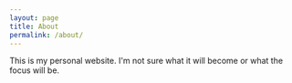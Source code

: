 ```yaml
---
layout: page
title: About
permalink: /about/
---
```


This is my personal website. I'm not sure what it will become or what the focus will be.
